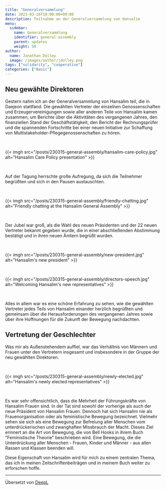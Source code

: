 ```yaml
---
title: "Generalversammlung"
date: 2023-03-16T10:00:00+09:00
description: Teilnahme an der Generalversammlung von Hansalim
menu:
  sidebar:
    name: Generalversammlung
    identifier: general-assembly
    parent: updates
    weight: 50
author:
  name: Jonathan Dolley
  image: /images/author/jdolley.png
tags: ["solidarity", "cooperative"]
categories: ["Basic"]
---
```


## Neu gewählte Direktoren

Gestern nahm ich an der Generalversammlung von Hansalim teil, die in Daejeon stattfand.
Die gewählten Vertreter der einzelnen Genossenschaften und Erzeugervereinigungen sowie aller anderen Teile von Hansalim kamen zusammen, um Berichte über die Aktivitäten des vergangenen Jahres, den finanziellen Stand der Geschäftstätigkeit, den Bericht der Rechnungsprüfer und die spannenden Fortschritte bei einer neuen Initiative zur Schaffung von Multistakeholder-Pflegegenossenschaften zu hören.

<br />

{{< imgh src="/posts/230315-general-assembly/hansalim-care-policy.jpg" alt="Hansalim Care Policy presentation" >}}

<br />

Auf der Tagung herrschte große Aufregung, da sich die Teilnehmer begrüßten und sich in den Pausen austauschten.

<br />

{{< imgh src="/posts/230315-general-assembly/friendly-chatting.jpg" alt="Friendly chatting at the Hansalim General Assembly" >}}

<br />

Der Jubel war groß, als die Wahl des neuen Präsidenten und der 22 neuen Vertreter bekannt gegeben wurde, die in einer abschließenden Abstimmung bestätigt und in ihren neuen Ämtern begrüßt wurden.

<br />

{{< imgh src="/posts/230315-general-assembly/new-president.jpg" alt="Hansalim's new president" >}}

<br />

{{< imgh src="/posts/230315-general-assembly/directors-speech.jpg" alt="Welcoming Hansalim's new representatives" >}}

<br />

Alles in allem war es eine schöne Erfahrung zu sehen, wie die gewählten Vertreter jedes Teils von Hansalim einander herzlich begrüßten und gemeinsam über die Herausforderungen des vergangenen Jahres sowie über ihre Hoffnungen für die Zukunft der Bewegung nachdachten.

## Vertretung der Geschlechter

Was mir als Außenstehendem auffiel, war das Verhältnis von Männern und Frauen unter den Vertretern insgesamt und insbesondere in der Gruppe der neu gewählten Direktoren.

<br />

{{< imgh src="/posts/230315-general-assembly/newly-elected.jpg" alt="Hansalim's newly elected representatives" >}}

<br />

Es war sehr offensichtlich, dass die Mehrheit der Führungskräfte von Hansalim Frauen sind.
In der Tat sind sowohl der vorherige als auch der neue Präsident von Hansalim Frauen.
Dennoch hat sich Hansalim nie als Frauenorganisation oder als feministische Bewegung bezeichnet.
Vielmehr sehen sie sich als eine Bewegung zur Befreiung aller Menschen vom unterdrückerischen und zwanghaften Missbrauch der Macht.
Dieses Ziel erinnert an die Art von Bewegung, die von Bell Hooks in ihrem Buch "Feministische Theorie" beschrieben wird.
Eine Bewegung, die die Unterdrückung aller Menschen - Frauen, Kinder und Männer - aus allen Rassen und Klassen beenden will.

Diese Eigenschaft von Hansalim wird für mich zu einem zentralen Thema, das ich in meinen Zeitschriftenbeiträgen und in meinem Buch weiter zu erforschen hoffe.

---
Übersetzt von [DeepL](https://www.deepl.com)

